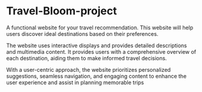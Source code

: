 # Travel-Bloom-project

A functional website for your travel recommendation. This website will help users discover ideal destinations based on their preferences.

The website uses interactive displays and provides detailed descriptions and multimedia content. It provides users with a comprehensive overview of each destination, aiding them to make informed travel decisions.

With a user-centric approach, the website prioritizes personalized suggestions, seamless navigation, and engaging content to enhance the user experience and assist in planning memorable trips
